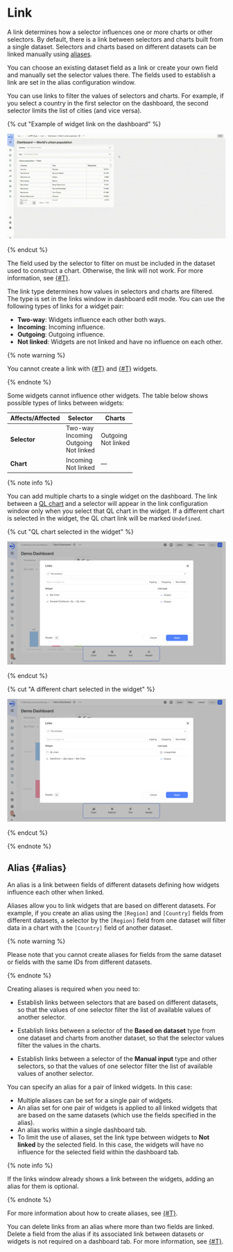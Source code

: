 # Link

A link determines how a selector influences one or more charts or other selectors. By default, there is a link between selectors and charts built from a single dataset. Selectors and charts based on different datasets can be linked manually using [aliases](#alias).

You can choose an existing dataset field as a link or create your own field and manually set the selector values there. The fields used to establish a link are set in the alias configuration window.

You can use links to filter the values of selectors and charts. For example, if you select a country in the first selector on the dashboard, the second selector limits the list of cities (and vice versa).

{% cut "Example of widget link on the dashboard" %}

![image](../../_assets/datalens/concepts/dashboard-link-example.gif)

{% endcut %}

The field used by the selector to filter on must be included in the dataset used to construct a chart. Otherwise, the link will not work. For more information, see [{#T}](../concepts/data-join.md).

The link type determines how values in selectors and charts are filtered. The type is set in the links window in dashboard edit mode.
You can use the following types of links for a widget pair:

* **Two-way**: Widgets influence each other both ways.
* **Incoming**: Incoming influence.
* **Outgoing**: Outgoing influence.
* **Not linked**: Widgets are not linked and have no influence on each other.

{% note warning %}

You cannot create a link with [{#T}](./widget.md#text) and [{#T}](./widget.md#title) widgets.

{% endnote %}

Some widgets cannot influence other widgets. The table below shows possible types of links between widgets:

| Affects/Affected | Selector | Charts |
----- | ----- | -----
| **Selector** | Two-way<br/>Incoming<br/>Outgoing<br/>Not linked | Outgoing<br/>Not linked |
| **Chart** | Incoming<br/>Not linked | — |

{% note info %}

You can add multiple charts to a single widget on the dashboard. The link between a [QL chart](../concepts/chart/ql-charts.md) and a selector will appear in the link configuration window only when you select that QL chart in the widget. If a different chart is selected in the widget, the QL chart link will be marked `Undefined`.

{% cut "QL chart selected in the widget" %}

![image](../../_assets/datalens/dashboard/links/ql-chart-link-active.png)

{% endcut %}

{% cut "A different chart selected in the widget" %}

![image](../../_assets/datalens/dashboard/links/ql-chart-link-inactive.png)

{% endcut %}

{% endnote %}

## Alias {#alias}

An alias is a link between fields of different datasets defining how widgets influence each other when linked.

Aliases allow you to link widgets that are based on different datasets. For example, if you create an alias using the `[Region]` and `[Country]` fields from different datasets, a selector by the `[Region]` field from one dataset will filter data in a chart with the `[Country]` field of another dataset.

{% note warning %}

Please note that you cannot create aliases for fields from the same dataset or fields with the same IDs from different datasets.

{% endnote %}

Creating aliases is required when you need to:

* Establish links between selectors that are based on different datasets, so that the values of one selector filter the list of available values of another selector.

* Establish links between a selector of the **Based on dataset** type from one dataset and charts from another dataset, so that the selector values filter the values in the charts.

* Establish links between a selector of the **Manual input** type and other selectors, so that the values of one selector filter the list of available values of another selector.


You can specify an alias for a pair of linked widgets. In this case:

* Multiple aliases can be set for a single pair of widgets.
* An alias set for one pair of widgets is applied to all linked widgets that are based on the same datasets (which use the fields specified in the alias).
* An alias works within a single dashboard tab.
* To limit the use of aliases, set the link type between widgets to **Not linked** by the selected field. In this case, the widgets will have no influence for the selected field within the dashboard tab.

{% note info %}

If the links window already shows a link between the widgets, adding an alias for them is optional.

{% endnote %}

For more information about how to create aliases, see [{#T}](../operations/dashboard/create-alias.md).

You can delete links from an alias where more than two fields are linked. Delete a field from the alias if its associated link between datasets or widgets is not required on a dashboard tab. For more information, see [{#T}](../operations/dashboard/edit-alias.md).

